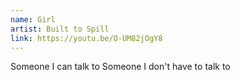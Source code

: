 ```yaml
---
name: Girl
artist: Built to Spill
link: https://youtu.be/O-UM82jOgY8
---
```


Someone I can talk to
Someone I don't have to talk to
